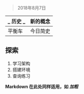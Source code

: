 > 2018年8月7日

|_ 历史 _|新的概念|
|--- |-------|
|平衡车|今日简史|

**探索**
-----------
1. 学习架构
3. 搭建环境
3. 查询练习

<b> Markdown 在此处同样适用，如 *加粗* </b>




  [1]: https://www.baidu.com
